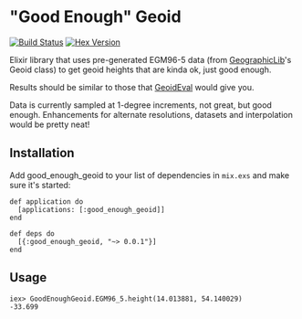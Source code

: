 # "Good Enough" Geoid

[![Build Status](https://travis-ci.org/code-lever/good-enough-geoid-elixir.svg?branch=master "Build Status")](https://travis-ci.org/code-lever/good-enough-geoid-elixir)
[![Hex Version](https://img.shields.io/hexpm/v/good_enough_geoid.svg "Hex Version")](https://hex.pm/packages/good_enough_geoid)

Elixir library that uses pre-generated EGM96-5 data (from [GeographicLib](http://geographiclib.sourceforge.net)'s Geoid class) to get geoid heights that are kinda ok, just good enough.

Results should be similar to those that [GeoidEval](http://geographiclib.sourceforge.net/cgi-bin/GeoidEval) would give you.

Data is currently sampled at 1-degree increments, not great, but good enough.  Enhancements for alternate resolutions, datasets and interpolation would be pretty neat!

## Installation

Add good_enough_geoid to your list of dependencies in `mix.exs` and make sure it's started:

    def application do
      [applications: [:good_enough_geoid]]
    end

    def deps do
      [{:good_enough_geoid, "~> 0.0.1"}]
    end

## Usage

    iex> GoodEnoughGeoid.EGM96_5.height(14.013881, 54.140029)
    -33.699
